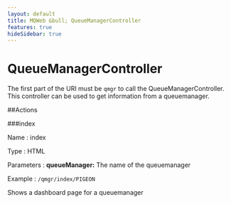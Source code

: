 ```yaml
---
layout: default
title: MQWeb &bull; QueueManagerController
features: true
hideSidebar: true
---
```

QueueManagerController
======================

The first part of the URI must be `qmgr` to call the QueueManagerController.
This controller can be used to get information from a queuemanager.

##Actions

###index

Name
: index

Type
: HTML

Parameters
: **queueManager:** The name of the queuemanager

Example
: `/qmgr/index/PIGEON`

Shows a dashboard page for a queuemanager


